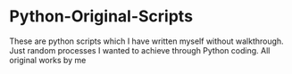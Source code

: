 # Python-Original-Scripts
These are python scripts which I have written myself without walkthrough. 
Just random processes I wanted to achieve through Python coding.
All original works by me
